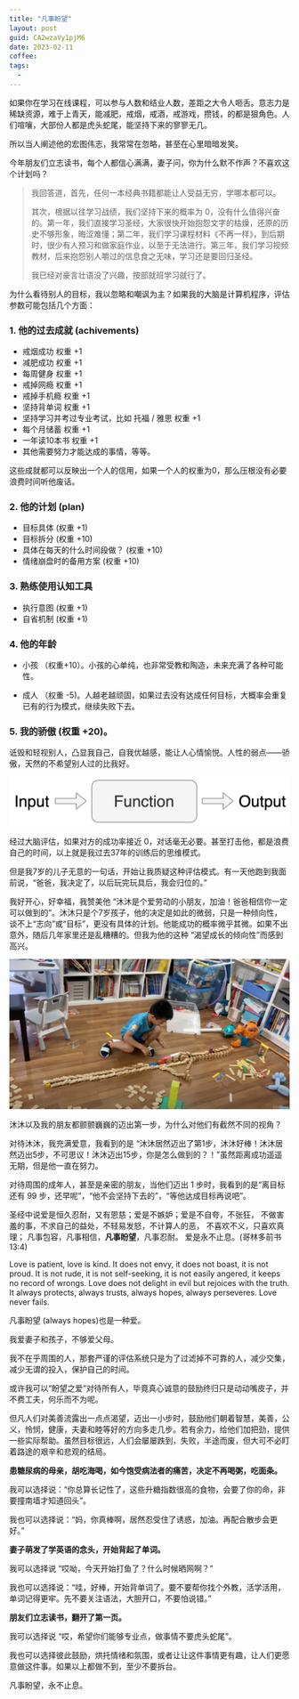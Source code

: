 ```yaml
---
title: "凡事盼望"
layout: post
guid: CA2wzaVy1pjM6
date: 2023-02-11
coffee:
tags:
  -
---
```


如果你在学习在线课程，可以参与人数和结业人数，差距之大令人咂舌。意志力是稀缺资源，难于上青天，能减肥，戒烟，戒酒，戒游戏，攒钱，的都是狠角色。人们喧嚷，大部份人都是虎头蛇尾，能坚持下来的寥寥无几。

所以当人阐述他的宏图伟志，我常常在忽略，甚至在心里暗暗发笑。

今年朋友们立志读书，每个人都信心满满，妻子问，你为什么默不作声？不喜欢这个计划吗？

> 我回答道，首先，任何一本经典书籍都能让人受益无穷，学哪本都可以。
> 
> 其次，根据以往学习战绩，我们坚持下来的概率为 0，没有什么值得兴奋的。第一年，我们直接学习圣经，大家很快开始抱怨文字的枯燥，还原的历史不够形象，晦涩难懂；第二年，我们学习课程材料《不再一样》，到后期时，很少有人预习和做家庭作业，以至于无法进行。第三年，我们学习视频教材，后来抱怨别人嚼过的信息食之无味，学习还是要回归圣经。
>
> 我已经对豪言壮语没了兴趣，按部就班学习就行了。

为什么看待别人的目标，我以忽略和嘲讽为主？如果我的大脑是计算机程序，评估参数可能包括几个方面：

### 1. 他的过去成就 (achivements)
    
- 戒烟成功 权重 +1
- 减肥成功 权重 +1
- 每周健身 权重 +1
- 戒掉网瘾 权重 +1
- 戒掉手机瘾 权重 +1
- 坚持背单词 权重 +1
- 坚持学习并考过专业考试，比如 托福 / 雅思 权重 +1
- 每个月储蓄 权重 +1
- 一年读10本书 权重 +1
- 其他需要努力才能达成的事情，等等。

这些成就都可以反映出一个人的信用，如果一个人的权重为0，那么压根没有必要浪费时间听他废话。

### 2. 他的计划 (plan)

- 目标具体 (权重 +1)
- 目标拆分 (权重 +10)
- 具体在每天的什么时间段做？ (权重 +10)
- 情绪崩盘时的备用方案 (权重 +10)

### 3. 熟练使用认知工具

- 执行意图 (权重 +1)
- 自省机制 (权重 +1)


### 4. 他的年龄

- 小孩 （权重+10）。小孩的心单纯，也非常受教和陶造，未来充满了各种可能性。
    
- 成人 （权重 -5)。人越老越顽固，如果过去没有达成任何目标，大概率会重复已有的行为模式，继续失败下去。

### 5. 我的骄傲 (权重 +20)。

诋毁和轻视别人，凸显我自己，自我优越感，能让人心情愉悦。人性的弱点——骄傲，天然的不希望别人过的比我好。

![](/media/files/2022/2023-02-11-function.png)

经过大脑评估，如果对方的成功率接近 0，对话毫无必要。甚至打击他，都是浪费自己的时间，以上就是我过去37年的训练后的思维模式。

但是我7岁的儿子无意的一句话，开始让我质疑这种评估模式。有一天他跑到我面前说，“爸爸，我决定了，以后玩完玩具后，我会归位的。”

我好开心，好幸福，我赞美他 “沐沐是个爱劳动的小朋友，加油！爸爸相信你一定可以做到的”。沐沐只是个7岁孩子，他的决定是如此的微弱，只是一种倾向性，谈不上“志向”或“目标”，更没有具体的计划。他能成功的概率微乎其微。如果不出意外，随后几年家里还是乱糟糟的。但我为他的这种 “渴望成长的倾向性”而感到高兴。

![](/media/files/2022/2023-02-11-living-room.jpg)


沐沐以及我的朋友都颤颤巍巍的迈出第一步，为什么对他们有截然不同的视角？

对待沐沐，我充满爱意，我看到的是 “沐沐居然迈出了第1步，沐沐好棒！沐沐居然迈出5步，不可思议！沐沐迈出15步，你是怎么做到的？！”虽然距离成功遥遥无期，但是他一直在努力。

对待周围的成年人，甚至是亲密的朋友，当他们迈出 1 步时，我看到的是“离目标还有 99 步，还早呢”，“他不会坚持下去的”，“等他达成目标再说吧”。

圣经中说爱是恒久忍耐，又有恩慈；爱是不嫉妒；爱是不自夸，不张狂， 不做害羞的事，不求自己的益处，不轻易发怒，不计算人的恶， 不喜欢不义，只喜欢真理； 凡事包容，凡事相信，**凡事盼望**，凡事忍耐。 爱是永不止息。(哥林多前书 13:4)

Love is patient, love is kind. It does not envy, it does not boast, it is not proud. It is not rude, it is not self-seeking, it is not easily angered, it keeps no record of wrongs. Love does not delight in evil but rejoices with the truth. It always protects, always trusts, always hopes, always perseveres. Love never fails.

凡事盼望 (always hopes)也是一种爱。

我爱妻子和孩子，不够爱父母。

我不在乎周围的人，那套严谨的评估系统只是为了过滤掉不可靠的人，减少交集，减少无谓的投入，保护自己的时间。

或许我可以“盼望之爱”对待所有人，毕竟真心诚意的鼓励终归只是动动嘴皮子，并不费工夫，何乐而不为呢。

但凡人们对美善流露出一点点渴望，迈出一小步时，鼓励他们朝着智慧，美善，公义，怜悯，健康，夫妻和睦等好的方向多走几步。若有余力，给他们加把劲，提供一些实际帮助。虽然目标很远，人们会屡屡跌到，失败，半途而废，但大可不必盯着路途的艰辛和悲观的结局。

**患糖尿病的母亲，胡吃海喝，如今饱受病法者的痛苦，决定不再喝粥，吃面条。**

我可以选择说：“你总算长记性了，这些升糖指数很高的食物，会要了你的命，非要撞南墙才知道回头”。

我也可以选择说：“妈，你真棒啊，居然忍受住了诱惑，加油。再配合散步会更好。”

**妻子萌发了学英语的念头，开始背起了单词。**

我可以选择说 “哎呦，今天开始打鱼了？什么时候晒网啊？”

我也可以选择说：“哇，好棒，开始背单词了。要不要帮你找个外教，活学活用，单词记得更牢。先不要关注语法，大胆开口，不要怕说错。”

**朋友们立志读书，翻开了第一页。**

我可以选择说 “哎，希望你们能够专业点，做事情不要虎头蛇尾”。

我也可以选择彼此鼓励，烘托情绪和氛围，或者让让这件事情更有趣，让人们更愿意做这件事。如果以上都做不到，至少不要拆台。

凡事盼望，永不止息。
